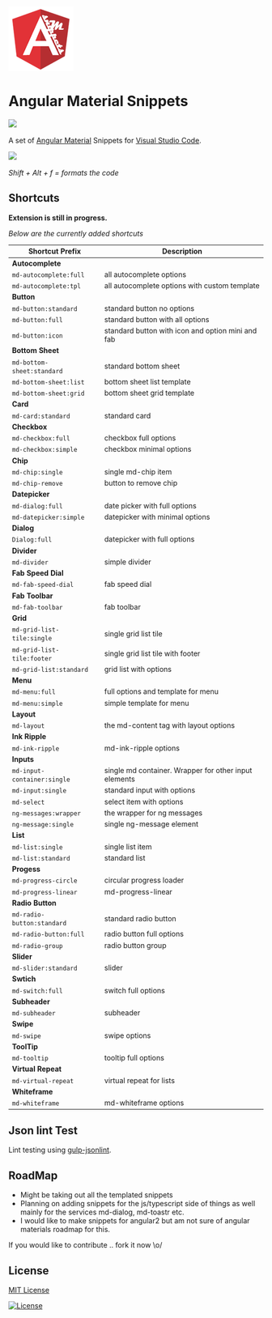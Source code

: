 ![](images/icon.png)

# Angular Material Snippets
![](https://gerdi.visualstudio.com/DefaultCollection/_apis/public/build/definitions/1f9f9a18-b192-4a1e-aee8-858193d76db5/2/badge)

A set of [Angular Material](https://material.angularjs.org/latest) Snippets for [Visual Studio Code](https://code.visualstudio.com/). 

![](https://raw.githubusercontent.com/4tron/angular-material-snippets-master/master/images/example.gif)

*Shift + Alt + f =  formats the code*

## Shortcuts

**Extension is still in progress.**

*Below are the currently added shortcuts*

| **Shortcut Prefix** | **Description** |
|---|---|
| **Autocomplete** | |
|`md-autocomplete:full` | all autocomplete options|
|`md-autocomplete:tpl` | all autocomplete options with custom template|
| **Button** | |
|`md-button:standard` | standard button no options|
|`md-button:full` | standard button with all options|
|`md-button:icon` | standard button with icon and option mini and fab|
| **Bottom Sheet** | |
|`md-bottom-sheet:standard` | standard bottom sheet |
|`md-bottom-sheet:list` | bottom sheet list template |
|`md-bottom-sheet:grid` | bottom sheet grid template |
| **Card** | |
|`md-card:standard` | standard card|
| **Checkbox** | |
|`md-checkbox:full` | checkbox full options|
|`md-checkbox:simple` | checkbox minimal options|
| **Chip** | |
|`md-chip:single` |  single md-chip item|
|`md-chip-remove` |  button to remove chip|
| **Datepicker** | |
|`md-dialog:full` |  date picker with full options|
|`md-datepicker:simple` |  datepicker with minimal options |
| **Dialog** | |
|`Dialog:full` |  datepicker with full options |
| **Divider** | |
|`md-divider` |  simple divider|
| **Fab Speed Dial** | |
|`md-fab-speed-dial` |  fab speed dial|
| **Fab Toolbar** | |
|`md-fab-toolbar` |  fab toolbar|
| **Grid** | |
|`md-grid-list-tile:single` |  single grid list tile|
|`md-grid-list-tile:footer` |  single grid list tile with footer|
|`md-grid-list:standard` |  grid list with options|
| **Menu** | |
|`md-menu:full` |  full options and template for menu|
|`md-menu:simple` |  simple template for menu|
| **Layout** | |
|`md-layout` |  the md-content tag with layout options|
| **Ink Ripple** | |
|`md-ink-ripple` | md-ink-ripple options|
| **Inputs** | |
|`md-input-container:single` | single md container. Wrapper for other input elements|
|`md-input:single` | standard input with options|
|`md-select` | select item with options|
|`ng-messages:wrapper` | the wrapper for ng messages|
|`ng-message:single` | single ng-message element|
| **List** | |
|`md-list:single` | single list item |
|`md-list:standard` | standard list |
| **Progess** | |
|`md-progress-circle` | circular progress loader|
|`md-progress-linear` | md-progress-linear|
| **Radio Button** | |
|`md-radio-button:standard` |standard radio button|
|`md-radio-button:full` | radio button full options|
|`md-radio-group` | radio button group|
| **Slider** | |
|`md-slider:standard` | slider|
| **Swtich** | |
|`md-switch:full` | switch full options|
| **Subheader** | |
|`md-subheader` | subheader|
| **Swipe** | |
|`md-swipe` | swipe options|
| **ToolTip** | |
|`md-tooltip` | tooltip full options|
| **Virtual Repeat** | |
|`md-virtual-repeat` | virtual repeat for lists|
| **Whiteframe** | |
|`md-whiteframe` | md-whiteframe options|


## Json lint Test
Lint testing using [gulp-jsonlint](https://www.npmjs.com/package/gulp-jsonlint).

## RoadMap
 - Might be taking out all the templated snippets
 - Planning on adding snippets for the js/typescript side of things as well mainly for the services md-dialog, md-toastr etc.
 - I would like to make snippets for angular2 but am not sure of angular materials roadmap for this.

If you would like to contribute .. fork it now \o/

## License

[MIT License] 

[![License][license-badge]][MIT License]

[MIT License]: http://en.wikipedia.org/wiki/MIT_License
[license-badge]: https://img.shields.io/badge/license-MIT-blue.svg
